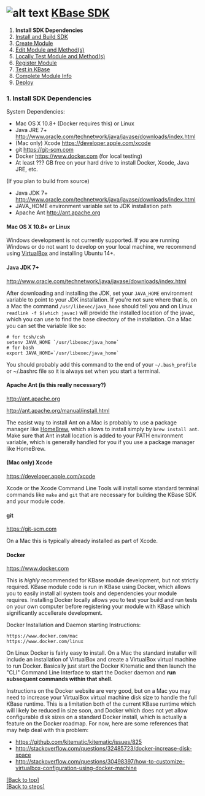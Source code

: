 # <A NAME="top"></A>![alt text](https://avatars2.githubusercontent.com/u/1263946?v=3&s=84 "KBase") [KBase SDK](../README.md)

1. **Install SDK Dependencies**
2. [Install and Build SDK](kb_sdk_install_and_build.md)
3. [Create Module](kb_sdk_create_module.md)
4. [Edit Module and Method(s)](kb_sdk_edit_module.md)
5. [Locally Test Module and Method(s)](kb_sdk_local_test_module.md)
6. [Register Module](kb_sdk_register_module.md)
7. [Test in KBase](kb_sdk_test_in_kbase.md)
8. [Complete Module Info](kb_sdk_complete_module_info.md)
9. [Deploy](kb_sdk_deploy.md)


### 1. Install SDK Dependencies

System Dependencies:
- Mac OS X 10.8+ (Docker requires this) or Linux
- Java JRE 7+ http://www.oracle.com/technetwork/java/javase/downloads/index.html
- (Mac only) Xcode https://developer.apple.com/xcode
- git https://git-scm.com
- Docker https://www.docker.com (for local testing)
- At least ??? GB free on your hard drive to install Docker, Xcode, Java JRE, etc.

(If you plan to build from source)
- Java JDK 7+ http://www.oracle.com/technetwork/java/javase/downloads/index.html
- JAVA_HOME environment variable set to JDK installation path
- Apache Ant http://ant.apache.org

#### Mac OS X 10.8+ or Linux
Windows development is not currently supported.  If you are running Windows or do not want to develop on your local machine, we recommend using [VirtualBox](https://www.virtualbox.org) and installing Ubuntu 14+.

#### Java JDK 7+ 
http://www.oracle.com/technetwork/java/javase/downloads/index.html

After downloading and installing the JDK, set your `JAVA_HOME` environment variable to point to your JDK installation.  If you're not sure where that is, on a Mac the command `/usr/libexec/java_home` should tell you and on Linux `readlink -f $(which javac)` will provide the installed location of the javac, which you can use to find the base directory of the installation.  On a Mac you can set the variable like so:

    # for tcsh/csh
    setenv JAVA_HOME `/usr/libexec/java_home`  
    # for bash
    export JAVA_HOME=`/usr/libexec/java_home`

You should probably add this command to the end of your `~/.bash_profile` or ~/.bashrc file so it is always set when you start a terminal.

#### Apache Ant (is this really necessary?)
http://ant.apache.org

http://ant.apache.org/manual/install.html

The easist way to install Ant on a Mac is probably to use a package manager like [HomeBrew](http://brew.sh/), which allows to install simply by `brew install ant`.  Make sure that Ant install location is added to your PATH environment variable, which is generally handled for you if you use a package manager like HomeBrew.

#### (Mac only) Xcode
https://developer.apple.com/xcode

Xcode or the Xcode Command Line Tools will install some standard terminal commands like `make` and `git` that are necessary for building the KBase SDK and your module code.

#### git
https://git-scm.com

On a Mac this is typically already installed as part of Xcode.

#### <A NAME="docker"></A>Docker

https://www.docker.com

This is *highly* recommended for KBase module development, but not strictly required.  KBase module code is run in KBase using Docker, which allows you to easily install all system tools and dependencies your module requires.  Installing Docker locally allows you to test your build and run tests on your own computer before registering your module with KBase which significantly accellerate development.

Docker Installation and Daemon starting Instructions:

    https://www.docker.com/mac
    https://www.docker.com/linux

On Linux Docker is fairly easy to install.  On a Mac the standard installer will include an installation of VirtualBox and create a VirtualBox virtual machine to run Docker.  Basically just start the Docker Kitematic and then launch the "CLI" Command Line Interface to start the Docker daemon and **run subsequent commands within that shell**.

Instructions on the Docker website are very good, but on a Mac you may need to increase your VirtualBox virtual machine disk size to handle the full KBase runtime.  This is a limitation both of the current KBase runtime which will likely be reduced in size soon, and Docker which does not yet allow configurable disk sizes on a standard Docker install, which is actually a feature on the Docker roadmap.  For now, here are some references that may help deal with this problem:

- https://github.com/kitematic/kitematic/issues/825
- http://stackoverflow.com/questions/32485723/docker-increase-disk-space
- http://stackoverflow.com/questions/30498397/how-to-customize-virtualbox-configuration-using-docker-machine

[\[Back to top\]](#top)<br>
[\[Back to steps\]](../README.md#steps)

